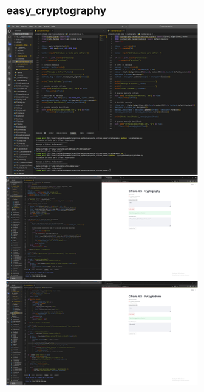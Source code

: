 # easy_cryptography

![Easy cryptography with python](https://github.com/pedrogmnzmr/easy_cryptography/blob/main/crypto.jpg)
![Cryptograpy with Streamlit](https://github.com/pedrogmnzmr/easy_cryptography/blob/main/crypto_streamlit.jpg)
![Pycryptodome with Streamlit](https://github.com/pedrogmnzmr/easy_cryptography/blob/main/pycry_streamlit.jpg)